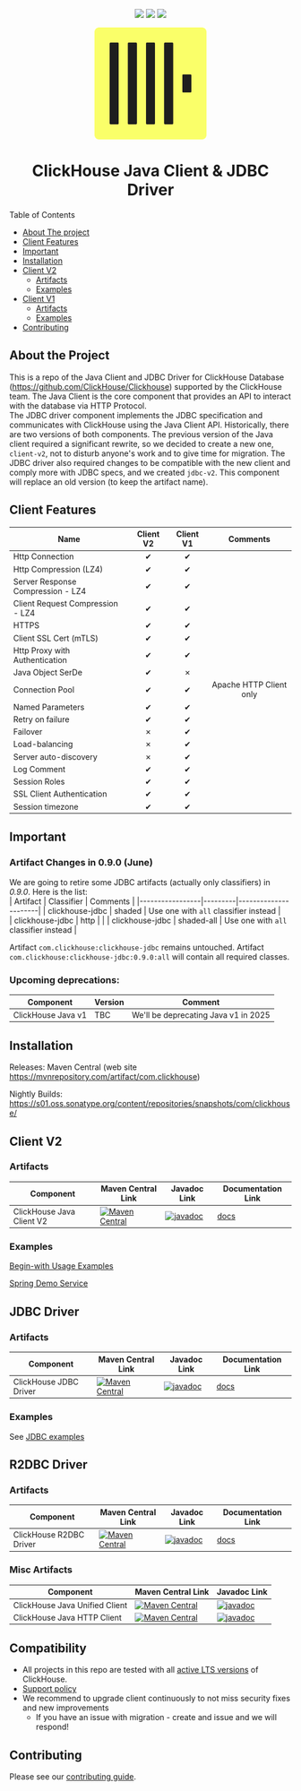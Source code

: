 <div align="center">
<p>
    <a href="https://github.com/ClickHouse/clickhouse-java/releases/latest"><img src="https://img.shields.io/github/v/release/ClickHouse/clickhouse-java?include_prereleases&label=Latest%20Release&color=green"/></a>
    <a href="https://s01.oss.sonatype.org/content/repositories/snapshots/com/clickhouse/"><img src="https://img.shields.io/nexus/s/com.clickhouse/clickhouse-java?label=Nightly%20Build&server=https%3A%2F%2Fs01.oss.sonatype.org&color=green"/></a>
    <a href="https://github.com/ClickHouse/clickhouse-java/releases/"><img src="https://img.shields.io/github/downloads/ClickHouse/clickhouse-java/latest/total"/></a>
</p>
<p><img src="https://github.com/ClickHouse/clickhouse-js/blob/a332672bfb70d54dfd27ae1f8f5169a6ffeea780/.static/logo.svg" width="200px" align="center"></p>
<h1>ClickHouse Java Client & JDBC Driver</h1>
</div>

Table of Contents
* [About The project](#about-the-project)
* [Client Features](#client-features)
* [Important](#important)
* [Installation](#installation)
* [Client V2](#client-v2)
  * [Artifacts](#artifacts)
  * [Examples](#examples)
* [Client V1](#client-v1)
  * [Artifacts](#artifacts-1)
  * [Examples](#examples-1)
* [Contributing](#contributing)

## About the Project

This is a repo of the Java Client and JDBC Driver for ClickHouse Database (https://github.com/ClickHouse/Clickhouse) supported by the ClickHouse team. The Java Client is the core component that provides an API to interact with the database via HTTP Protocol.    
The JDBC driver component implements the JDBC specification and communicates with ClickHouse using the Java Client API. 
Historically, there are two versions of both components. The previous version of the Java client required a significant rewrite, so we decided to create a new one, `client-v2`, not to disturb anyone's work and to give time for migration. The JDBC driver also required changes to be compatible with the new client and comply more with JDBC specs, and we created `jdbc-v2`. This component will replace an old version (to keep the artifact name).

## Client Features

| Name                                         | Client V2 | Client V1 | Comments
|----------------------------------------------|:---------:|:---------:|:---------:|
| Http Connection                              |✔       |✔      | |
| Http Compression (LZ4)                       |✔       |✔      | |
| Server Response Compression - LZ4            |✔       |✔      | | 
| Client Request Compression - LZ4             |✔       |✔      | |
| HTTPS                                        |✔       |✔      | |
| Client SSL Cert (mTLS)                       |✔       |✔      | |
| Http Proxy with Authentication               |✔       |✔      | |
| Java Object SerDe                            |✔       |✗      | |
| Connection Pool                              |✔       |✔      | Apache HTTP Client only |
| Named Parameters                             |✔       |✔      | |
| Retry on failure                             |✔       |✔      | |
| Failover                                     |✗       |✔      | |
| Load-balancing                               |✗       |✔      | |
| Server auto-discovery                        |✗       |✔      | |
| Log Comment                                  |✔       |✔      | |
| Session Roles                                |✔       |✔      | |
| SSL Client Authentication                    |✔       |✔      | |
| Session timezone                             |✔       |✔      | |


## Important

### Artifact Changes in 0.9.0 (June) 

We are going to retire some JDBC artifacts (actually only classifiers) in *0.9.0*. Here is the list:   
| Artifact | Classifier | Comments |
|-----------------|---------|----------------------|
| clickhouse-jdbc | shaded  | Use one with `all` classifier instead |  
| clickhouse-jdbc | http    |                      |
| clickhouse-jdbc | shaded-all | Use one with `all` classifier instead |

Artifact `com.clickhouse:clickhouse-jdbc` remains untouched. 
Artifact `com.clickhouse:clickhouse-jdbc:0.9.0:all` will contain all required classes.  

### Upcoming deprecations:
| Component                      | Version | Comment                                          |
|--------------------------------|---------|--------------------------------------------------|
| ClickHouse Java v1 | TBC | We'll be deprecating Java v1 in 2025 |


## Installation

Releases: Maven Central (web site https://mvnrepository.com/artifact/com.clickhouse)

Nightly Builds: https://s01.oss.sonatype.org/content/repositories/snapshots/com/clickhouse/

## Client V2

### Artifacts

| Component                 | Maven Central Link | Javadoc Link | Documentation Link | 
|---------------------------|--------------------|--------------|---------------------|
| ClickHouse Java Client V2 | [![Maven Central](https://img.shields.io/maven-central/v/com.clickhouse/client-v2)](https://mvnrepository.com/artifact/com.clickhouse/client-v2) | [![javadoc](https://javadoc.io/badge2/com.clickhouse/client-v2/javadoc.svg)](https://javadoc.io/doc/com.clickhouse/client-v2) | [docs](https://clickhouse.com/docs/integrations/java) | 

### Examples

[Begin-with Usage Examples](../../tree/main/examples/client-v2)

[Spring Demo Service](https://github.com/ClickHouse/clickhouse-java/tree/main/examples/demo-service) 


## JDBC Driver

### Artifacts

| Component | Maven Central Link | Javadoc Link | Documentation Link |
|-----------|--------------------|--------------|--------------------|
| ClickHouse JDBC Driver | [![Maven Central](https://img.shields.io/maven-central/v/com.clickhouse/clickhouse-jdbc)](https://mvnrepository.com/artifact/com.clickhouse/clickhouse-jdbc) |[![javadoc](https://javadoc.io/badge2/com.clickhouse/clickhouse-jdbc/javadoc.svg)](https://javadoc.io/doc/com.clickhouse/clickhouse-jdbc)|[docs](https://clickhouse.com/docs/integrations/language-clients/java/jdbc)|

### Examples

See [JDBC examples](../../tree/main/examples/jdbc)

## R2DBC Driver

### Artifacts

| Component | Maven Central Link | Javadoc Link | Documentation Link |
|-----------|--------------------|--------------|--------------------|
| ClickHouse R2DBC Driver | [![Maven Central](https://img.shields.io/maven-central/v/com.clickhouse/clickhouse-r2dbc)](https://mvnrepository.com/artifact/com.clickhouse/clickhouse-r2dbc) | [![javadoc](https://javadoc.io/badge2/com.clickhouse/clickhouse-r2dbc/javadoc.svg)](https://javadoc.io/doc/com.clickhouse/clickhouse-r2dbc) | [docs](https://clickhouse.com/docs/integrations/java/r2dbc)|


### Misc Artifacts 

| Component | Maven Central Link | Javadoc Link |
|-----------|--------------------|--------------|
| ClickHouse Java Unified Client | [![Maven Central](https://img.shields.io/maven-central/v/com.clickhouse/clickhouse-client)](https://mvnrepository.com/artifact/com.clickhouse/clickhouse-client) | [![javadoc](https://javadoc.io/badge2/com.clickhouse/clickhouse-client/javadoc.svg)](https://javadoc.io/doc/com.clickhouse/clickhouse-client) |
| ClickHouse Java HTTP Client | [![Maven Central](https://img.shields.io/maven-central/v/com.clickhouse/clickhouse-http-client)](https://mvnrepository.com/artifact/com.clickhouse/clickhouse-http-client) | [![javadoc](https://javadoc.io/badge2/com.clickhouse/clickhouse-http-client/javadoc.svg)](https://javadoc.io/doc/com.clickhouse/clickhouse-http-client) |

## Compatibility

- All projects in this repo are tested with all [active LTS versions](https://github.com/ClickHouse/ClickHouse/pulls?q=is%3Aopen+is%3Apr+label%3Arelease) of ClickHouse.
- [Support policy](https://github.com/ClickHouse/ClickHouse/blob/master/SECURITY.md#security-change-log-and-support)
- We recommend to upgrade client continuously to not miss security fixes and new improvements
  - If you have an issue with migration - create and issue and we will respond! 

## Contributing

Please see our [contributing guide](./CONTRIBUTING.md).
